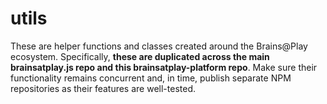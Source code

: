 # utils

These are helper functions and classes created around the Brains@Play ecosystem. Specifically, **these are duplicated across the main brainsatplay.js repo and this brainsatplay-platform repo**. Make sure their functionality remains concurrent and, in time, publish separate NPM repositories as their features are well-tested.